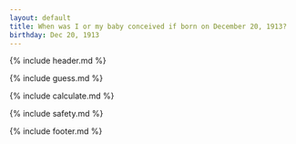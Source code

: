 ```yaml
---
layout: default
title: When was I or my baby conceived if born on December 20, 1913?
birthday: Dec 20, 1913
---
```


{% include header.md %}

{% include guess.md %}

{% include calculate.md %}

{% include safety.md %}

{% include footer.md %}



